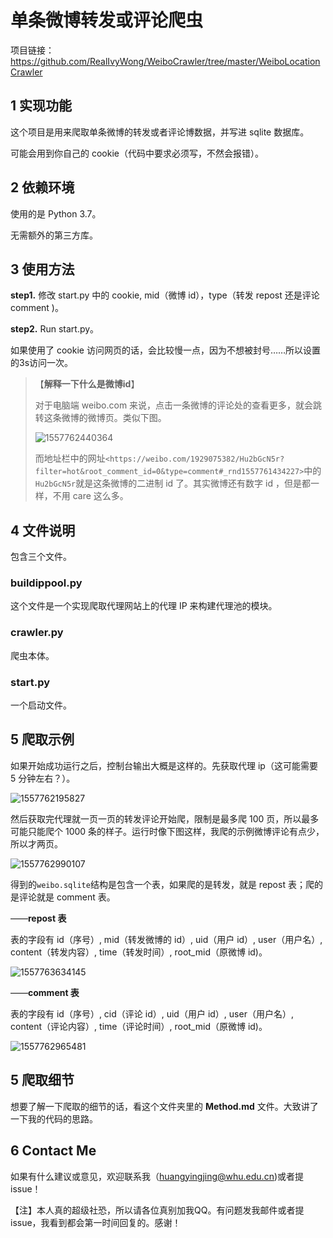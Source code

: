 # 单条微博转发或评论爬虫

项目链接：https://github.com/RealIvyWong/WeiboCrawler/tree/master/WeiboLocationCrawler

## 1 实现功能

这个项目是用来爬取单条微博的转发或者评论博数据，并写进 sqlite 数据库。

可能会用到你自己的 cookie（代码中要求必须写，不然会报错）。

## 2 依赖环境

使用的是 Python 3.7。

无需额外的第三方库。

## 3 使用方法

**step1.** 修改 start.py 中的 cookie, mid（微博 id），type（转发 repost 还是评论 comment )。

**step2.** Run start.py。

如果使用了 cookie 访问网页的话，会比较慢一点，因为不想被封号……所以设置的3s访问一次。

> 【**解释一下什么是微博id**】
>
> 对于电脑端 weibo.com 来说，点击一条微博的评论处的查看更多，就会跳转这条微博的微博页。类似下图。
>
> ![1557762440364](https://github.com/RealIvyWong/ImageHosting/raw/master/assets/1557762440364.png)
>
> 而地址栏中的网址`<https://weibo.com/1929075382/Hu2bGcN5r?filter=hot&root_comment_id=0&type=comment#_rnd1557761434227>`中的`Hu2bGcN5r`就是这条微博的二进制 id 了。其实微博还有数字 id ，但是都一样，不用 care 这么多。

## 4 文件说明

包含三个文件。

### buildippool.py

这个文件是一个实现爬取代理网站上的代理 IP 来构建代理池的模块。

### crawler.py

爬虫本体。

### start.py

一个启动文件。

## 5 爬取示例

如果开始成功运行之后，控制台输出大概是这样的。先获取代理 ip（这可能需要 5 分钟左右？）。

![1557762195827](https://github.com/RealIvyWong/ImageHosting/raw/master/assets/1557762195827.png)

然后获取完代理就一页一页的转发评论开始爬，限制是最多爬 100 页，所以最多可能只能爬个 1000 条的样子。运行时像下图这样，我爬的示例微博评论有点少，所以才两页。

![1557762990107](https://github.com/RealIvyWong/ImageHosting/raw/master/assets/1557762990107.png)

得到的`weibo.sqlite`结构是包含一个表，如果爬的是转发，就是 repost 表；爬的是评论就是 comment 表。

——**repost 表**

表的字段有 id（序号）, mid（转发微博的 id）, uid（用户 id）, user（用户名）, content（转发内容）, time（转发时间）, root_mid（原微博 id)。

![1557763634145](https://github.com/RealIvyWong/ImageHosting/raw/master/assets/1557763634145.png)

——**comment 表**

表的字段有 id（序号）, cid（评论 id）, uid（用户 id）, user（用户名）, content（评论内容）, time（评论时间）, root_mid（原微博 id)。

![1557762965481](https://github.com/RealIvyWong/ImageHosting/raw/master/assets/1557762965481.png)

## 5 爬取细节

想要了解一下爬取的细节的话，看这个文件夹里的 **Method.md** 文件。大致讲了一下我的代码的思路。

## 6 Contact Me

如果有什么建议或意见，欢迎联系我（huangyingjing@whu.edu.cn)或者提issue！



【注】本人真的超级社恐，所以请各位真别加我QQ。有问题发我邮件或者提issue，我看到都会第一时间回复的。感谢！